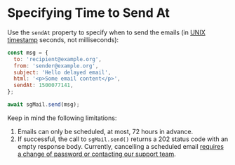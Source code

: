 # Specifying Time to Send At

Use the `sendAt` property to specify when to send the emails (in [UNIX timestamp](https://en.wikipedia.org/wiki/Unix_time) seconds, not milliseconds):

```js
const msg = {
  to: 'recipient@example.org',
  from: 'sender@example.org',
  subject: 'Hello delayed email',
  html: '<p>Some email content</p>',
  sendAt: 1500077141,
};

await sgMail.send(msg);
```

Keep in mind the following limitations:

1. Emails can only be scheduled, at most, 72 hours in advance.
2. If successful, the call to `sgMail.send()` returns a 202 status code with an empty response body. Currently, cancelling a scheduled email [requires a change of password or contacting our support team](https://sendgrid.com/docs/for-developers/sending-email/stopping-an-in-progress-send/#stopping-transactional-email).
